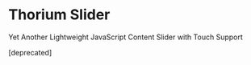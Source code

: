 Thorium Slider
==============

Yet Another Lightweight JavaScript Content Slider with Touch Support

[deprecated]
